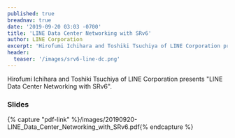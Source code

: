 ```yaml
---
published: true
breadnav: true
date: '2019-09-20 03:03 -0700'
title: 'LINE Data Center Networking with SRv6'
author: LINE Corporation
excerpt: 'Hirofumi Ichihara and Toshiki Tsuchiya of LINE Corporation presents "LINE Data Center Networking with SRv6"'
header:
  teaser: '/images/srv6-line-dc.png'
---
```


Hirofumi Ichihara and Toshiki Tsuchiya of LINE Corporation presents "LINE Data Center Networking with SRv6". 

### Slides

{% capture "pdf-link" %}/images/20190920-LINE_Data_Center_Networking_with_SRv6.pdf{% endcapture %}
<script src="{{ '/assets/js/pdfobject.min.js' | relative_url }}"></script>
<div class="fitvidsignore" id="pdf"></div>
<script>PDFObject.embed(" {{ pdf-link }} ", "#pdf", {height: "21.5em", width: "31.3em"});</script>


